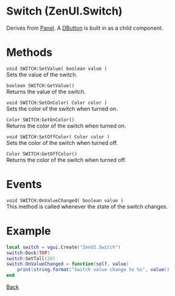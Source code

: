 # Switch (ZenUI.Switch)
Derives from [Panel](https://wiki.facepunch.com/gmod/Panel).
A [DButton](https://wiki.facepunch.com/gmod/DButton) is built in as a child component.

# Methods
`void SWITCH:SetValue( boolean value )`  
Sets the value of the switch.

`boolean SWITCH:GetValue()`  
Returns the value of the switch.

`void SWITCH:SetOnColor( Color color )`  
Sets the color of the switch when turned on.

`Color SWITCH:GetOnColor()`  
Returns the color of the switch when turned on.

`void SWITCH:SetOffColor( Color color )`  
Sets the color of the switch when turned off.

`Color SWITCH:GetOffColor()`  
Returns the color of the switch when turned off.

# Events
`void SWITCH:OnValueChanged( boolean value )`  
This method is called whenever the state of the switch changes.

# Example
```lua
local switch = vgui.Create("ZenUI.Switch")
switch:Dock(TOP)
switch:SetTall(20)
switch.OnValueChanged = function(self, value)
    print(string.format("Switch value change to %s", value))
end
```

[Back](../main.md)